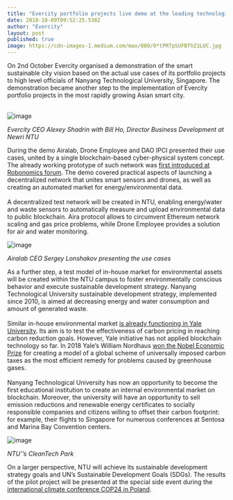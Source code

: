 ```yaml
---
title: "Evercity portfolio projects live demo at the leading technological university in Singapore"
date: 2018-10-09T09:52:25.538Z
author: "Evercity"
layout: post
published: true
image: https://cdn-images-1.medium.com/max/800/0*tPRTpSUFBfhZ1LUC.jpg
---
```


On 2nd October Evercity organised a demonstration of the smart sustainable city vision based on the actual use cases of its portfolio projects to high level officials of Nanyang Technological University, Singapore. The demonstration became another step to the implementation of Evercity portfolio projects in the most rapidly growing Asian smart city.  
​




![image](https://cdn-images-1.medium.com/max/800/0*1D_UUs0QigiXBQ8E.jpg)

_Evercity CEO Alexey Shadrin with Bill Ho, Director Business Development at Newri NTU_



​During the demo Airalab, Drone Employee and DAO IPCI presented their use cases, united by a single blockchain-based cyber-physical system concept. The already working prototype of such network was [first introduced at Robonomics forum](https://medium.com/evercity-blog/robonomics-how-to-build-a-smart-sustainable-city-on-blockchain-fb8f071ec14a). The demo covered practical aspects of launching a decentralized network that unites smart sensors and drones, as well as creating an automated market for energy/environmental data.  
​  
A decentralized test network will be created in NTU, enabling energy/water and waste sensors to automatically measure and upload environmental data to public blockchain. Aira protocol allows to circumvent Ethereum network scaling and gas price problems, while Drone Employee provides a solution for air and water monitoring.




![image](https://cdn-images-1.medium.com/max/800/1*STGBZLMOGWyBl4bzPRygew.jpeg)

_Airalab CEO Sergey Lonshakov presenting the use cases_



As a further step, a test model of in-house market for environmental assets will be created within the NTU campus to foster environmentally conscious behavior and execute sustainable development strategy. Nanyang Technological University sustainable development strategy, implemented since 2010, is aimed at decreasing energy and water consumption and amount of generated waste.  
​  
Similar in-house environmental market [is already functioning in Yale University](https://carbon.yale.edu/project-overview). Its aim is to test the effectiveness of carbon pricing in reaching carbon reduction goals. However, Yale initiative has not applied blockchain technology so far. In 2018 Yale’s William Nordhaus [won the Nobel Economic Prize](http://time.com/5418301/william-nordhaus-paul-romer-nobel-prize/) for creating a model of a global scheme of universally imposed carbon taxes as the most efficient remedy for problems caused by greenhouse gases.   
​  
Nanyang Technological University has now an opportunity to become the first educational institution to create an internal environmental market on blockchain. Moreover, the university will have an opportunity to sell emission reductions and renewable energy certificates to socially responsible companies and citizens willing to offset their carbon footprint: for example, their flights to Singapore for numerous conferences at Sentosa and Marina Bay Convention centers.




![image](https://cdn-images-1.medium.com/max/800/0*pc6Ivr8JScqanQNH.jpg)

_NTU’’s CleanTech Park_



​On a larger perspective, NTU will achieve its sustainable development strategy goals and UN’s Sustainable Development Goals (SDGs). The results of the pilot project will be presented at the special side event during the [international climate conference COP24 in Poland](http://cop24.gov.pl/en).
